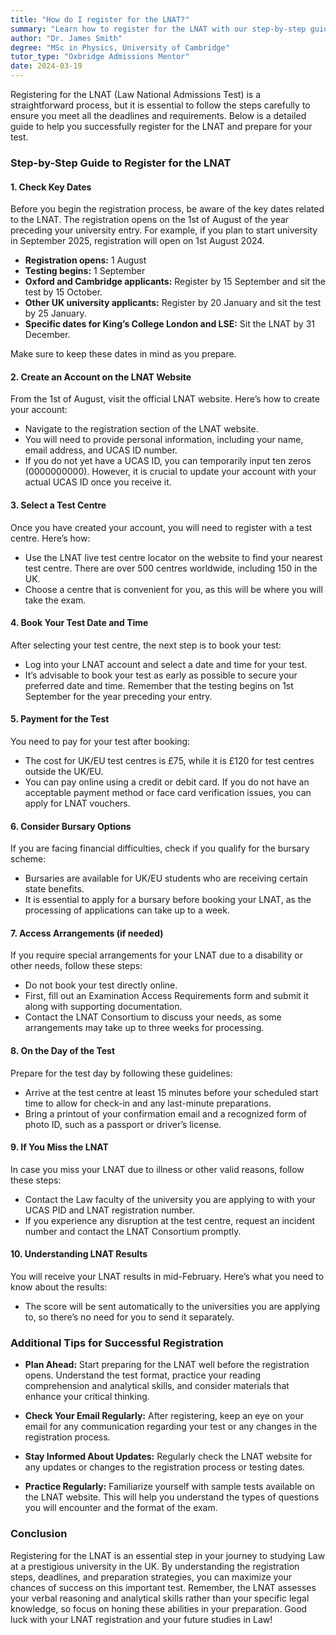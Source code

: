 ```yaml
---
title: "How do I register for the LNAT?"
summary: "Learn how to register for the LNAT with our step-by-step guide, including key dates and essential requirements for a successful application."
author: "Dr. James Smith"
degree: "MSc in Physics, University of Cambridge"
tutor_type: "Oxbridge Admissions Mentor"
date: 2024-03-19
---
```


Registering for the LNAT (Law National Admissions Test) is a straightforward process, but it is essential to follow the steps carefully to ensure you meet all the deadlines and requirements. Below is a detailed guide to help you successfully register for the LNAT and prepare for your test.

### Step-by-Step Guide to Register for the LNAT

#### 1. **Check Key Dates**

Before you begin the registration process, be aware of the key dates related to the LNAT. The registration opens on the 1st of August of the year preceding your university entry. For example, if you plan to start university in September 2025, registration will open on 1st August 2024. 

- **Registration opens:** 1 August
- **Testing begins:** 1 September
- **Oxford and Cambridge applicants:** Register by 15 September and sit the test by 15 October.
- **Other UK university applicants:** Register by 20 January and sit the test by 25 January.
- **Specific dates for King’s College London and LSE:** Sit the LNAT by 31 December.

Make sure to keep these dates in mind as you prepare.

#### 2. **Create an Account on the LNAT Website**

From the 1st of August, visit the official LNAT website. Here’s how to create your account:

- Navigate to the registration section of the LNAT website.
- You will need to provide personal information, including your name, email address, and UCAS ID number. 
- If you do not yet have a UCAS ID, you can temporarily input ten zeros (0000000000). However, it is crucial to update your account with your actual UCAS ID once you receive it.

#### 3. **Select a Test Centre**

Once you have created your account, you will need to register with a test centre. Here’s how:

- Use the LNAT live test centre locator on the website to find your nearest test centre. There are over 500 centres worldwide, including 150 in the UK.
- Choose a centre that is convenient for you, as this will be where you will take the exam.

#### 4. **Book Your Test Date and Time**

After selecting your test centre, the next step is to book your test:

- Log into your LNAT account and select a date and time for your test.
- It’s advisable to book your test as early as possible to secure your preferred date and time. Remember that the testing begins on 1st September for the year preceding your entry.
  
#### 5. **Payment for the Test**

You need to pay for your test after booking:

- The cost for UK/EU test centres is £75, while it is £120 for test centres outside the UK/EU.
- You can pay online using a credit or debit card. If you do not have an acceptable payment method or face card verification issues, you can apply for LNAT vouchers.
  
#### 6. **Consider Bursary Options**

If you are facing financial difficulties, check if you qualify for the bursary scheme:

- Bursaries are available for UK/EU students who are receiving certain state benefits.
- It is essential to apply for a bursary before booking your LNAT, as the processing of applications can take up to a week. 

#### 7. **Access Arrangements (if needed)**

If you require special arrangements for your LNAT due to a disability or other needs, follow these steps:

- Do not book your test directly online.
- First, fill out an Examination Access Requirements form and submit it along with supporting documentation.
- Contact the LNAT Consortium to discuss your needs, as some arrangements may take up to three weeks for processing.

#### 8. **On the Day of the Test**

Prepare for the test day by following these guidelines:

- Arrive at the test centre at least 15 minutes before your scheduled start time to allow for check-in and any last-minute preparations.
- Bring a printout of your confirmation email and a recognized form of photo ID, such as a passport or driver’s license. 

#### 9. **If You Miss the LNAT**

In case you miss your LNAT due to illness or other valid reasons, follow these steps:

- Contact the Law faculty of the university you are applying to with your UCAS PID and LNAT registration number.
- If you experience any disruption at the test centre, request an incident number and contact the LNAT Consortium promptly.

#### 10. **Understanding LNAT Results**

You will receive your LNAT results in mid-February. Here’s what you need to know about the results:

- The score will be sent automatically to the universities you are applying to, so there’s no need for you to send it separately.

### Additional Tips for Successful Registration

- **Plan Ahead:** Start preparing for the LNAT well before the registration opens. Understand the test format, practice your reading comprehension and analytical skills, and consider materials that enhance your critical thinking. 

- **Check Your Email Regularly:** After registering, keep an eye on your email for any communication regarding your test or any changes in the registration process.

- **Stay Informed About Updates:** Regularly check the LNAT website for any updates or changes to the registration process or testing dates.

- **Practice Regularly:** Familiarize yourself with sample tests available on the LNAT website. This will help you understand the types of questions you will encounter and the format of the exam.

### Conclusion

Registering for the LNAT is an essential step in your journey to studying Law at a prestigious university in the UK. By understanding the registration steps, deadlines, and preparation strategies, you can maximize your chances of success on this important test. Remember, the LNAT assesses your verbal reasoning and analytical skills rather than your specific legal knowledge, so focus on honing these abilities in your preparation. Good luck with your LNAT registration and your future studies in Law!
    